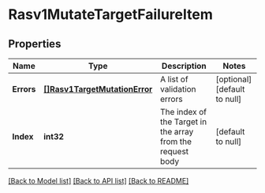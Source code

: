 # Rasv1MutateTargetFailureItem

## Properties
Name | Type | Description | Notes
------------ | ------------- | ------------- | -------------
**Errors** | [**[]Rasv1TargetMutationError**](RASv1TargetMutationError.md) | A list of validation errors | [optional] [default to null]
**Index** | **int32** | The index of the Target in the array from the request body | [default to null]

[[Back to Model list]](../README.md#documentation-for-models) [[Back to API list]](../README.md#documentation-for-api-endpoints) [[Back to README]](../README.md)

